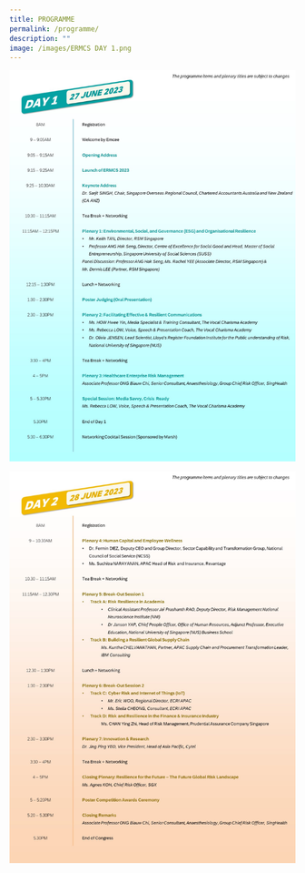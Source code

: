 ```yaml
---
title: PROGRAMME
permalink: /programme/
description: ""
image: /images/ERMCS DAY 1.png
---
```

![](/images/ermcs-2023-day-1-as%20at%205%20apr.jpg)

![](/images/ermcs-2023-day-2-as%20at%205%20apr.jpg)